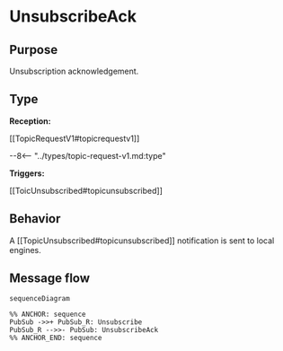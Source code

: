 <div class="message" markdown>


# UnsubscribeAck

## Purpose

<!-- --8<-- [start:purpose] -->
Unsubscription acknowledgement.
<!-- --8<-- [end:purpose] -->

## Type

 <!-- --8<-- [start:type] -->
**Reception:**

[[TopicRequestV1#topicrequestv1]]

--8<-- "../types/topic-request-v1.md:type"

**Triggers:**

[[ToicUnsubscribed#topicunsubscribed]]

<!-- --8<-- [end:type] -->

## Behavior

<!-- --8<-- [start:behavior] -->
A [[TopicUnsubscribed#topicunsubscribed]] notification is sent to local engines.
<!-- --8<-- [end:behavior] -->

## Message flow

<!-- --8<-- [start:messages] -->
```mermaid
sequenceDiagram

%% ANCHOR: sequence
PubSub ->>+ PubSub_R: Unsubscribe
PubSub_R -->>- PubSub: UnsubscribeAck
%% ANCHOR_END: sequence
```
<!-- --8<-- [end:messages] -->

</div>
